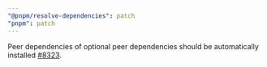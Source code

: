 ```yaml
---
"@pnpm/resolve-dependencies": patch
"pnpm": patch
---
```


Peer dependencies of optional peer dependencies should be automatically installed [#8323](https://github.com/pnpm/pnpm/issues/8323).
